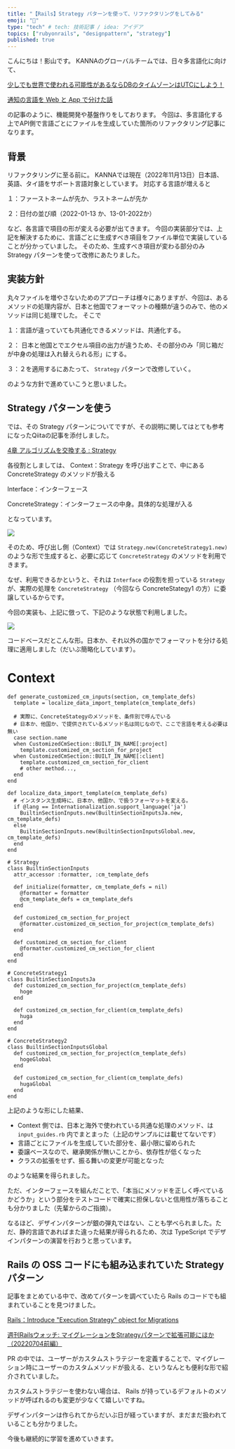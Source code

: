 ```yaml
---
title: "【Rails】Strategy パターンを使って、リファクタリングをしてみる"
emoji: "📝"
type: "tech" # tech: 技術記事 / idea: アイデア
topics: ["rubyonrails", "designpattern", "strategy"]
published: true
---
```


こんにちは！影山です。
KANNAのグローバルチームでは、日々多言語化に向けて、

[少しでも世界で使われる可能性があるならDBのタイムゾーンはUTCにしよう！](https://zenn.dev/aldagram_tech/articles/b778a07304c52b)

[通知の言語を Web と App で分けた話](https://zenn.dev/aldagram_tech/articles/b649d98729e182)

の記事のように、機能開発や基盤作りをしております。
今回は、多言語化する上でAPI側で言語ごとにファイルを生成していた箇所のリファクタリング記事になります。

## 背景
リファクタリングに至る前に。
KANNAでは現在（2022年11月13日）日本語、英語、タイ語をサポート言語対象としています。
対応する言語が増えると

１：ファーストネームが先か、ラストネームが先か

２：日付の並び順（2022-01-13 か、13-01-2022か）

など、各言語で項目の形が変える必要が出てきます。
今回の実装部分では、上記を解決するために、言語ごとに生成すべき項目をファイル単位で実装していることが分かっていました。
そのため、生成すべき項目が変わる部分のみ Strategy パターンを使って改修にあたりました。

## 実装方針

丸々ファイルを増やさないためのアプローチは様々にありますが、今回は、あるメソッドの処理内容が、日本と他国でフォーマットの種類が違うのみで、他のメソッドは同じ処理でした。
そこで

１：言語が違っていても共通化できるメソッドは、共通化する。

２： 日本と他国とでエクセル項目の出力が違うため、その部分のみ「同じ箱だが中身の処理は入れ替えられる形」にする。

３：２を適用するにあたって、 `Strategy` パターンで改修していく。

のような方針で進めていこうと思いました。

## Strategy パターンを使う

では、その Strategy パターンについてですが、その説明に関してはとても参考になったQiitaの記事を添付しました。

[4章 アルゴリズムを交換する : Strategy](https://qiita.com/yuji_ariyasu/items/588fef6062b3c7149509#4%E7%AB%A0-%E3%82%A2%E3%83%AB%E3%82%B4%E3%83%AA%E3%82%BA%E3%83%A0%E3%82%92%E4%BA%A4%E6%8F%9B%E3%81%99%E3%82%8B--strategy)

各役割としましては、
Context：Strategy を呼び出すことで、中にある ConcreteStrategy のメソッドが扱える

Interface：インターフェース

ConcreteStrategy：インターフェースの中身。具体的な処理が入る

となっています。

![](/images/rails-strategy/image_01.png)

そのため、呼び出し側（Context）では `Strategy.new(ConcreteStrategy1.new)` のような形で生成すると、必要に応じて `ConcreteStrategy` のメソッドを利用できます。

なぜ、利用できるかというと、それは `Interface` の役割を担っている `Strategy` が、実際の処理を `ConcreteStrategy` （今回なら ConcreteStategy1 の方）に委譲しているからです。

今回の実装も、上記に倣って、下記のような状態で利用しました。

![](/images/rails-strategy/image_02.png)

コードベースだとこんな形。日本か、それ以外の国かでフォーマットを分ける処理に適用しました（だいぶ簡略化しています）。

# Context
```
def generate_customized_cm_inputs(section, cm_template_defs)
  template = localize_data_import_template(cm_template_defs)

  # 実際に、ConcreteStategyのメソッドを、条件別で呼んでいる
  # 日本か、他国か、で提供されているメソッド名は同じなので、ここで言語を考える必要は無い
  case section.name
  when CustomizedCmSection::BUILT_IN_NAME[:project]
    template.customized_cm_section_for_project
  when CustomizedCmSection::BUILT_IN_NAME[:client]
    template.customized_cm_section_for_client
	# other method...,
  end
end

def localize_data_import_template(cm_template_defs)
  # インスタンス生成時に、日本か、他国か、で扱うフォーマットを変える。
  if @lang == Internationalization.support_language('ja')
    BuiltinSectionInputs.new(BuiltinSectionInputsJa.new, cm_template_defs)
  else
    BuiltinSectionInputs.new(BuiltinSectionInputsGlobal.new, cm_template_defs)
  end
end
```

```
# Strategy
class BuiltinSectionInputs
  attr_accessor :formatter, :cm_template_defs

  def initialize(formatter, cm_template_defs = nil)
    @formatter = formatter
    @cm_template_defs = cm_template_defs
  end

  def customized_cm_section_for_project
    @formatter.customized_cm_section_for_project(cm_template_defs)
  end

  def customized_cm_section_for_client
    @formatter.customized_cm_section_for_client
  end
end
```

```
# ConcreteStrategy1
class BuiltinSectionInputsJa
  def customized_cm_section_for_project(cm_template_defs)
    hoge
  end

  def customized_cm_section_for_client(cm_template_defs)
    huga
  end
end
```

```
# ConcreteStrategy2
class BuiltinSectionInputsGlobal
  def customized_cm_section_for_project(cm_template_defs)
    hogeGlobal
  end

  def customized_cm_section_for_client(cm_template_defs)
    hugaGlobal
  end
end
```

上記のような形にした結果、

- Context 側では、日本と海外で使われている共通な処理のメソッド、は `input_guides.rb` 内でまとまった（上記のサンプルには載せてないです）
- 言語ごとにファイルを生成していた部分を、最小限に留められた
- 委譲ベースなので、継承関係が無いことから、依存性が低くなった
- クラスの拡張をせず、振る舞いの変更が可能となった

のような結果を得られました。

ただ、インターフェースを組んだことで、「本当にメソッドを正しく呼べているかどうか」という部分をテストコードで確実に担保しないと信用性が落ちることも分かりました（先輩からのご指摘）。

なるほど、デザインパターンが銀の弾丸ではない、ことも学べられました。ただ、静的言語であればまた違った結果が得られるため、次は TypeScript でデザインパターンの演習を行おうと思っています。

## Rails の OSS コードにも組み込まれていた Strategy パターン

記事をまとめている中で、改めてパターンを調べていたら Rails のコードでも組まれていることを見つけました。

[Rails：Introduce "Execution Strategy" object for Migrations](https://github.com/rails/rails/pull/45324)

[週刊Railsウォッチ: マイグレーションをStrategyパターンで拡張可能にほか（20220704前編）](https://techracho.bpsinc.jp/hachi8833/2022_07_04/119289)

PR の中では、ユーザーがカスタムストラテジーを定義することで、マイグレーション時にユーザーのカスタムメソッドが扱える、というなんとも便利な形で紹介されていました。

カスタムストラテジーを使わない場合は、 Rails が持っているデフォルトのメソッドが呼ばれるのも変更が少なくて嬉しいですね。

デザインパターンは作られてからだいぶ日が経っていますが、まだまだ扱われていることも分かりました。

今後も継続的に学習を進めていきます。
